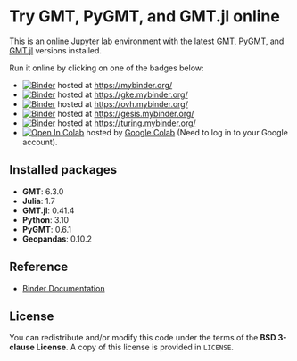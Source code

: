 # Try GMT, PyGMT, and GMT.jl online

This is an online Jupyter lab environment with the latest
[GMT](https://www.generic-mapping-tools.org/),
[PyGMT](https://www.pygmt.org/),
and [GMT.jl](https://www.generic-mapping-tools.org/GMT.jl/)
versions installed.

Run it online by clicking on one of the badges below:

- [![Binder](https://mybinder.org/badge_logo.svg)](https://mybinder.org/v2/gh/GenericMappingTools/try-gmt/master?urlpath=lab/tree/landing-page.ipynb) hosted at https://mybinder.org/
- [![Binder](https://mybinder.org/badge_logo.svg)](https://gke.mybinder.org/v2/gh/GenericMappingTools/try-gmt/master?urlpath=lab/tree/landing-page.ipynb) hosted at https://gke.mybinder.org/
- [![Binder](https://mybinder.org/badge_logo.svg)](https://ovh.mybinder.org/v2/gh/GenericMappingTools/try-gmt/master?urlpath=lab/tree/landing-page.ipynb) hosted at https://ovh.mybinder.org/
- [![Binder](https://mybinder.org/badge_logo.svg)](https://gesis.mybinder.org/v2/gh/GenericMappingTools/try-gmt/master?urlpath=lab/tree/landing-page.ipynb) hosted at https://gesis.mybinder.org/
- [![Binder](https://mybinder.org/badge_logo.svg)](https://turing.mybinder.org/v2/gh/GenericMappingTools/try-gmt/master?urlpath=lab/tree/landing-page.ipynb) hosted at https://turing.mybinder.org/
- [![Open In Colab](https://colab.research.google.com/assets/colab-badge.svg)](https://colab.research.google.com/github/GenericMappingTools/try-gmt/blob/master/python_colab_demo.ipynb) hosted by [Google Colab](https://colab.research.google.com/) (Need to log in to your Google account).

## Installed packages

- **GMT**: 6.3.0
- **Julia**: 1.7
- **GMT.jl**: 0.41.4
- **Python**: 3.10
- **PyGMT**: 0.6.1
- **Geopandas**: 0.10.2

## Reference

- [Binder Documentation](https://mybinder.readthedocs.io/en/latest/index.html)

## License

You can redistribute and/or modify this code under the terms of the **BSD 3-clause License**.
A copy of this license is provided in `LICENSE`.
